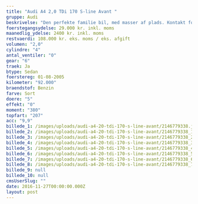 ```yaml
---
title: "Audi A4 2,0 TDi 170 S-line Avant "
gruppe: Audi
beskrivelse: "Den perfekte familie bil, med masser af plads. Kontakt for mere info og bestil en prøvetur."
foerstegangsydelse: 29.000 kr. inkl. moms
maanedlig_ydelse: 2400 kr. inkl. moms
restvaerdi: 108.000 kr. eks. moms / eks. afgift
volumen: "2,0"
cylindre: "4"
antal_ventiler: "0"
gear: "6"
traek: Ja
btype: Sedan
foerstereg: 01-08-2005
kilometer: "92.000"
braendstof: Benzin
farve: Sort
doere: "5"
effekt: "0"
moment: "380"
topfart: "207"
acc: "9,9"
billede_1: /images/uploads/audi-a4-20-tdi-170-s-line-avant/2146779338.jpg
billede_2: /images/uploads/audi-a4-20-tdi-170-s-line-avant/2146779338_1.jpg
billede_3: /images/uploads/audi-a4-20-tdi-170-s-line-avant/2146779338_2.jpg
billede_4: /images/uploads/audi-a4-20-tdi-170-s-line-avant/2146779338_3.jpg
billede_5: /images/uploads/audi-a4-20-tdi-170-s-line-avant/2146779338_4.jpg
billede_6: /images/uploads/audi-a4-20-tdi-170-s-line-avant/2146779338_5.jpg
billede_7: /images/uploads/audi-a4-20-tdi-170-s-line-avant/2146779338_6.jpg
billede_8: /images/uploads/audi-a4-20-tdi-170-s-line-avant/2146779338_7.jpg
billede_9: null
billede_10: null
cmsUserSlug: ""
date: 2016-11-27T00:00:00.000Z
layout: post
---
```



